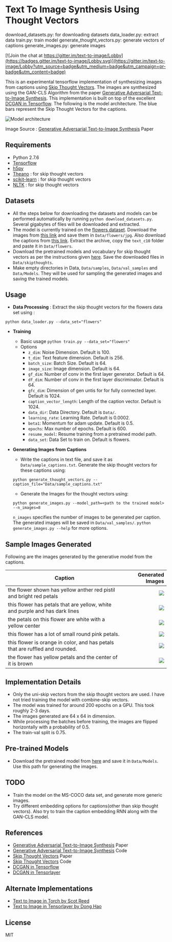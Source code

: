 # Text To Image Synthesis Using Thought Vectors

download_datasets.py: for downloading datasets
data_loader.py: extract data
train.py: train model
generate_thought_vectors.py: generate vectors of captions
generate_images.py: generate images

[![Join the chat at https://gitter.im/text-to-image/Lobby](https://badges.gitter.im/text-to-image/Lobby.svg)](https://gitter.im/text-to-image/Lobby?utm_source=badge&utm_medium=badge&utm_campaign=pr-badge&utm_content=badge)

This is an experimental tensorflow implementation of synthesizing images from captions using [Skip Thought Vectors][1]. The images are synthesized using the GAN-CLS Algorithm from the paper [Generative Adversarial Text-to-Image Synthesis][2]. This implementation is built on top of the excellent [DCGAN in Tensorflow][3]. The following is the model architecture. The blue bars represent the Skip Thought Vectors for the captions.

![Model architecture](http://i.imgur.com/dNl2HkZ.jpg)

Image Source : [Generative Adversarial Text-to-Image Synthesis][2] Paper

## Requirements
- Python 2.7.6
- [Tensorflow][4]
- [h5py][5]
- [Theano][6] : for skip thought vectors
- [scikit-learn][7] : for skip thought vectors
- [NLTK][8] : for skip thought vectors

## Datasets
- All the steps below for downloading the datasets and models can be performed automatically by running `python download_datasets.py`. Several gigabytes of files will be downloaded and extracted.
- The model is currently trained on the [flowers dataset][9]. Download the images from [this link][9] and save them in ```Data/flowers/jpg```. Also download the captions from [this link][10]. Extract the archive, copy the ```text_c10``` folder and paste it in ```Data/flowers```.
- Download the pretrained models and vocabulary for skip thought vectors as per the instructions given [here][13]. Save the downloaded files in ```Data/skipthoughts```.
- Make empty directories in Data, ```Data/samples```,  ```Data/val_samples``` and ```Data/Models```. They will be used for sampling the generated images and saving the trained models.

## Usage
- <b>Data Processing</b> : Extract the skip thought vectors for the flowers data set using :
```
python data_loader.py --data_set="flowers"
```
- <b>Training</b>
  * Basic usage `python train.py --data_set="flowers"`
  * Options
      - `z_dim`: Noise Dimension. Default is 100.
      - `t_dim`: Text feature dimension. Default is 256.
      - `batch_size`: Batch Size. Default is 64.
      - `image_size`: Image dimension. Default is 64.
      - `gf_dim`: Number of conv in the first layer generator. Default is 64.
      - `df_dim`: Number of conv in the first layer discriminator. Default is 64.
      - `gfc_dim`: Dimension of gen untis for for fully connected layer. Default is 1024.
      - `caption_vector_length`: Length of the caption vector. Default is 1024.
      - `data_dir`: Data Directory. Default is `Data/`.
      - `learning_rate`: Learning Rate. Default is 0.0002.
      - `beta1`: Momentum for adam update. Default is 0.5.
      - `epochs`: Max number of epochs. Default is 600.
      - `resume_model`: Resume training from a pretrained model path.
      - `data_set`: Data Set to train on. Default is flowers.
      
- <b>Generating Images from Captions</b>
  * Write the captions in text file, and save it as ```Data/sample_captions.txt```. Generate the skip thought vectors for these captions using:
  ```
  python generate_thought_vectors.py --caption_file="Data/sample_captions.txt"
  ```
  * Generate the Images for the thought vectors using:
  ```
  python generate_images.py --model_path=<path to the trained model> --n_images=8
  ```
   ```n_images``` specifies the number of images to be generated per caption. The generated images will be saved in ```Data/val_samples/```. ```python generate_images.py --help``` for more options.

## Sample Images Generated
Following are the images generated by the generative model from the captions.

| Caption        | Generated Images  |
| ------------- | -----:|
| the flower shown has yellow anther red pistil and bright red petals        | ![](http://i.imgur.com/SknZ3Sg.jpg)   |
| this flower has petals that are yellow, white and purple and has dark lines        | ![](http://i.imgur.com/8zsv9Nc.jpg)   |
| the petals on this flower are white with a yellow center        | ![](http://i.imgur.com/vvzv1cE.jpg)   |
| this flower has a lot of small round pink petals.        | ![](http://i.imgur.com/w0zK1DC.jpg)   |
| this flower is orange in color, and has petals that are ruffled and rounded.        | ![](http://i.imgur.com/VfBbRP1.jpg)   |
| the flower has yellow petals and the center of it is brown        | ![](http://i.imgur.com/IAuOGZY.jpg)   |


## Implementation Details
- Only the uni-skip vectors from the skip thought vectors are used. I have not tried training the model with combine-skip vectors.
- The model was trained for around 200 epochs on a GPU. This took roughly 2-3 days.
- The images generated are 64 x 64 in dimension.
- While processing the batches before training, the images are flipped horizontally with a probability of 0.5.
- The train-val split is 0.75.

## Pre-trained Models
- Download the pretrained model from [here][14] and save it in ```Data/Models```. Use this path for generating the images.

## TODO
- Train the model on the MS-COCO data set, and generate more generic images.
- Try different embedding options for captions(other than skip thought vectors). Also try to train the caption embedding RNN along with the GAN-CLS model. 

## References
- [Generative Adversarial Text-to-Image Synthesis][2] Paper
- [Generative Adversarial Text-to-Image Synthesis][11] Code
- [Skip Thought Vectors][1] Paper
- [Skip Thought Vectors][12] Code
- [DCGAN in Tensorflow][3]
- [DCGAN in Tensorlayer][15]

## Alternate Implementations
- [Text to Image in Torch by Scot Reed][11]
- [Text to Image in Tensorlayer by Dong Hao][16]

## License
MIT


[1]:http://arxiv.org/abs/1506.06726
[2]:http://arxiv.org/abs/1605.05396
[3]:https://github.com/carpedm20/DCGAN-tensorflow
[4]:https://github.com/tensorflow/tensorflow
[5]:http://www.h5py.org/
[6]:https://github.com/Theano/Theano
[7]:http://scikit-learn.org/stable/index.html
[8]:http://www.nltk.org/
[9]:http://www.robots.ox.ac.uk/~vgg/data/flowers/102/
[10]:https://drive.google.com/file/d/0B0ywwgffWnLLcms2WWJQRFNSWXM/view
[11]:https://github.com/reedscot/icml2016
[12]:https://github.com/ryankiros/skip-thoughts
[13]:https://github.com/ryankiros/skip-thoughts#getting-started
[14]:https://bitbucket.org/paarth_neekhara/texttomimagemodel/raw/74a4bbaeee26fe31e148a54c4f495694680e2c31/latest_model_flowers_temp.ckpt
[15]:https://github.com/zsdonghao/dcgan
[16]:https://github.com/zsdonghao/text-to-image
